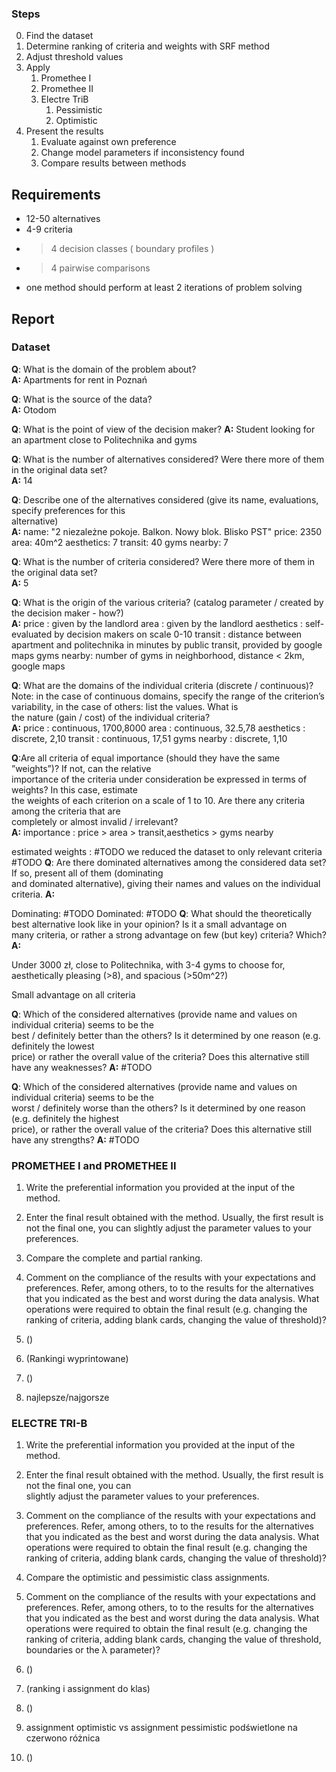 
### Steps

0. Find the dataset
1. Determine ranking of criteria and weights with SRF method
2. Adjust threshold values
3. Apply
	1. Promethee I
	2. Promethee II
	3. Electre TriB
		1. Pessimistic
		2. Optimistic
4. Present the results
	1. Evaluate against own preference
	2. Change model parameters if inconsistency found
	3. Compare results between methods

## Requirements

- 12-50 alternatives
- 4-9 criteria
- >4 decision classes ( boundary profiles )
- >4 pairwise comparisons
- one method should perform at least 2 iterations of problem solving


## Report

### Dataset

**Q**: What is the domain of the problem about?  
**A:** Apartments for rent in Poznań

**Q**: What is the source of the data?  
**A:** Otodom

**Q**: What is the point of view of the decision maker? 
**A:** Student looking for an apartment close to Politechnika and gyms

**Q**: What is the number of alternatives considered? Were there more of them in the original data set?  
**A:** 14

**Q**: Describe one of the alternatives considered (give its name, evaluations, specify preferences for this  
alternative)  
**A:** 
name: "2 niezależne pokoje. Balkon. Nowy blok. Blisko PST"
price: 2350
area: 40m^2
aesthetics: 7
transit: 40
gyms nearby: 7

**Q**: What is the number of criteria considered? Were there more of them in the original data set?  
**A:** 5

**Q**: What is the origin of the various criteria? (catalog parameter / created by the decision maker - how?)  
**A:**
price : given by the landlord
area : given by the landlord
aesthetics : self-evaluated by decision makers on scale 0-10
transit : distance between apartment and politechnika in minutes by public transit, provided by google maps
gyms nearby: number of gyms in neighborhood, distance < 2km, google maps

**Q**: What are the domains of the individual criteria (discrete / continuous)? Note: in the case of continuous 
domains, specify the range of the criterion’s variability, in the case of others: list the values. What is  
the nature (gain / cost) of the individual criteria?  
**A:** 
price : continuous, 1700,8000
area : continuous, 32.5,78
aesthetics : discrete, 2,10
transit : continuous, 17,51
gyms nearby : discrete, 1,10

**Q**:Are all criteria of equal importance (should they have the same ”weights”)? If not, can the relative  
importance of the criteria under consideration be expressed in terms of weights? In this case, estimate  
the weights of each criterion on a scale of 1 to 10. Are there any criteria among the criteria that are  
completely or almost invalid / irrelevant?  
**A:**
importance : price > area > transit,aesthetics > gyms nearby

estimated weights :
#TODO
we reduced the dataset to only relevant criteria
#TODO
**Q**: Are there dominated alternatives among the considered data set? If so, present all of them (dominating  
and dominated alternative), giving their names and values on the individual criteria. 
**A:**

Dominating:
#TODO
Dominated:
#TODO
**Q**: What should the theoretically best alternative look like in your opinion? Is it a small advantage on  
many criteria, or rather a strong advantage on few (but key) criteria? Which?  
**A:**

Under 3000 zł, close to Politechnika, with 3-4 gyms to choose for, aesthetically pleasing (>8), and spacious (>50m^2?) 

Small advantage on all criteria

**Q**: Which of the considered alternatives (provide name and values on individual criteria) seems to be the  
best / definitely better than the others? Is it determined by one reason (e.g. definitely the lowest  
price) or rather the overall value of the criteria? Does this alternative still have any weaknesses? 
**A:**
#TODO


**Q**: Which of the considered alternatives (provide name and values on individual criteria) seems to be the  
worst / definitely worse than the others? Is it determined by one reason (e.g. definitely the highest  
price), or rather the overall value of the criteria? Does this alternative still have any strengths?
**A:**
#TODO



### PROMETHEE I and PROMETHEE II

1. Write the preferential information you provided at the input of the method.  
2. Enter the final result obtained with the method. Usually, the first result is not the final one, you can  slightly adjust the parameter values to your preferences.  
3. Compare the complete and partial ranking.  
4. Comment on the compliance of the results with your expectations and preferences. Refer, among  others, to to the results for the alternatives that you indicated as the best and worst during the data  analysis. What operations were required to obtain the final result (e.g. changing the ranking of criteria,  adding blank cards, changing the value of threshold)?

1. ()
2. (Rankingi wyprintowane)
3. ()
4. najlepsze/najgorsze

### ELECTRE TRI-B  
1. Write the preferential information you provided at the input of the method.  
2. Enter the final result obtained with the method. Usually, the first result is not the final one, you can  
slightly adjust the parameter values to your preferences.  
3. Comment on the compliance of the results with your expectations and preferences. Refer, among  others, to to the results for the alternatives that you indicated as the best and worst during the data  analysis. What operations were required to obtain the final result (e.g. changing the ranking of criteria,  adding blank cards, changing the value of threshold)?  
4. Compare the optimistic and pessimistic class assignments.  
5. Comment on the compliance of the results with your expectations and preferences. Refer, among  others, to to the results for the alternatives that you indicated as the best and worst during the data  analysis. What operations were required to obtain the final result (e.g. changing the ranking of criteria,  adding blank cards, changing the value of threshold, boundaries or the λ parameter)?

1. ()
2. (ranking i assignment do klas)
3. ()
4. assignment optimistic vs assignment pessimistic podświetlone na czerwono różnica
5. ()
